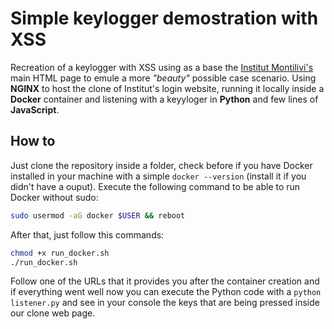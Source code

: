 # Simple keylogger demostration with XSS

Recreation of a keylogger with XSS using as a base the [Institut Montilivi's](https://www.institutmontilivi.cat/intranet/login) main HTML page to emule a more _"beauty"_ possible case scenario. Using **NGINX** to host the clone of Institut's login website, running it locally inside a **Docker** container and listening with a keyyloger in **Python** and few lines of **JavaScript**.

## How to

Just clone the repository inside a folder, check before if you have Docker installed in your machine with a simple `docker --version` (install it if you didn't have a ouput). Execute the following command to be able to run Docker without sudo:

```bash
sudo usermod -aG docker $USER && reboot
```

After that, just follow this commands:


```bash
chmod +x run_docker.sh
./run_docker.sh

```

Follow one of the URLs that it provides you after the container creation and if everything went well now you can execute the Python code with a `python listener.py` and see in your console the keys that are being pressed inside our clone web page.
